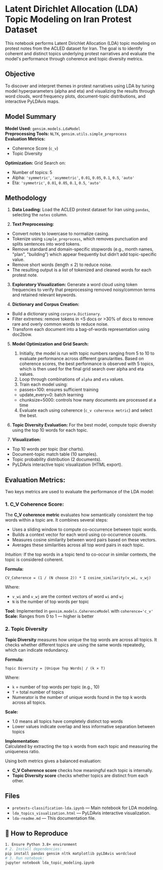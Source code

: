 # Latent Dirichlet Allocation (LDA) Topic Modeling on Iran Protest Dataset

This notebook performs Latent Dirichlet Allocation (LDA) topic modeling on protest notes from the ACLED dataset for Iran. The goal is to identify coherent and distinct topics underlying protest narratives and evaluate the model's performance through coherence and topic diversity metrics.

## Objective

To discover and interpret themes in protest narratives using LDA by tuning model hyperparameters (alpha and eta) and visualizing the results through word clouds, word frequency plots, document-topic distributions, and interactive PyLDAvis maps.

## Model Summary 

**Model Used:** `gensim.models.LdaModel`  
**Preprocessing Tools:** `NLTK`, `gensim.utils.simple_preprocess`  
**Evaluation Metrics:**
- Coherence Score (`c_v`)
- Topic Diversity

**Optimization:** Grid Search on:
- Number of topics: 5
- Alpha: `'symmetric'`, `'asymmetric'`, `0.01`, `0.05`, `0.1`, `0.5`, `'auto'`
- Eta: `'symmetric'`, `0.01`, `0.05`, `0.1`, `0.5`, `'auto'`

## Methodology

1. **Data Loading:** Load the ACLED protest dataset for Iran using `pandas`, selecting the `notes` column.

2. **Text Preprocessing:**
-  Convert notes to lowercase to normalize casing.
- Tokenize using `simple_preprocess`,  which removes punctuation and splits sentences into word tokens.
- Remove standard and domain-specific stopwords (e.g., month names, "plan", "building") which appear frequently but didn’t add topic-specific value.
- Remove short words (length ≤ 2) to reduce noise.
- The resulting output is a list of tokenized and cleaned words for each protest note.

3. **Exploratory Visualization:** Generate a word cloud using token frequencies to verify that preprocessing removed noisy/common terms and retained relevant keywords.

4. **Dictionary and Corpus Creation:**
- Build a dictionary using `corpora.Dictionary`.
- Filter extremes: remove tokens in <5 docs or >30% of docs to remove rare and overly common words to reduce noise.
- Transform each document into a bag-of-words representation using doc2bow.

5. **Model Optimization and Grid Search:**
   1. Initially, the model is run with topic numbers ranging from 5 to 10 to evaluate performance across different granularities. Based on coherence scores, the best performance is observed with 5 topics, which is then used for the final grid search over alpha and eta values.
   2. Loop through combinations of `alpha` and `eta` values.
   3. Train each model using:
    - passes=100: ensures sufficient training
    - update_every=0: batch learning
    - chunksize=5000: controls how many documents are processed at a time
   4. Evaluate each using coherence (`c_v coherence metric`) and select the best.

6. **Topic Diversity Evaluation:** For the best model, compute topic diversity using the top 10 words for each topic.

7.  **Visualization:**
   - Top 10 words per topic (bar charts).
   - Document-topic match table (10 samples).
   - Topic probability distribution (2 documents).
   - PyLDAvis interactive topic visualization (HTML export).

## Evaluation Metrics:
Two keys metrics are used to evaluate the performance of the LDA model:

### 1. C_V Coherence Score: 
The **C_V coherence metric** evaluates how semantically consistent the top words within a topic are. It combines several steps:
- Uses a sliding window to compute co-occurrence between topic words.
- Builds a context vector for each word using co-occurrence counts.
- Measures cosine similarity between word pairs based on these vectors.
-  Averages these similarities across all top word pairs in each topic.

*Intuition:* If the top words in a topic tend to co-occur in similar contexts, the topic is considered coherent.

**Formula:**
```
CV_Coherence = (1 / (N choose 2)) * Σ cosine_similarity(v_wi, v_wj)
```
Where:
- `v_wi` and  `v_wj` are the context vectors of word `wi` and `wj`
- `N` is the number of top words per topic

**Tool:** Implemented in `gensim.models.CoherenceModel` with `coherence='c_v'`  
**Scale:** Ranges from 0 to 1 — higher is better

### 2. Topic Diversity

**Topic Diversity** measures how unique the top words are across all topics. It checks whether different topics are using the same words repeatedly, which can indicate redundancy.

**Formula:**
```
Topic Diversity = |Unique Top Words| / (k × T)
```

Where:
- `k` = number of top words per topic (e.g., 10)
- `T` = total number of topics
- Numerator is the number of unique words found in the top k words across all topics.

**Scale:**
- 1.0 means all topics have completely distinct top words
- Lower values indicate overlap and less informative separation between topics

**Implementation:**  
Calculated by extracting the top `k` words from each topic and measuring the uniqueness ratio.

Using both metrics gives a balanced evaluation:
- **C_V Coherence score** checks how meaningful each topic is internally.
- **Topic Diversity score** checks whether topics are distinct from each other.

## Files
- `protests-classification-lda.ipynb` — Main notebook for LDA modeling.
- `lda_topics_visualization.html` — PyLDAvis interactive visualization.
- `lda-readme.md` — This documentation file.


## 🔁 How to Reproduce

```bash
1. Ensure Python 3.8+ environment
# 2. Install dependencies:
pip install pandas gensim nltk matplotlib pyLDAvis wordcloud
# 3. Run notebook:
jupyter notebook lda_topic_modeling.ipynb
